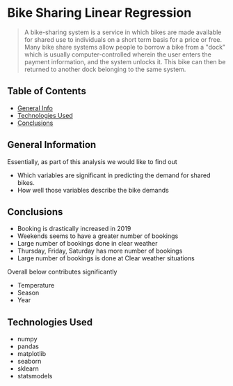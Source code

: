# Bike Sharing Linear Regression
> A bike-sharing system is a service in which bikes are made available for shared use to individuals on a short term basis for a price or free. Many bike share systems allow people to borrow a bike from a "dock" which is usually computer-controlled wherein the user enters the payment information, and the system unlocks it. This bike can then be returned to another dock belonging to the same system.


## Table of Contents
* [General Info](#general-information)
* [Technologies Used](#technologies-used)
* [Conclusions](#conclusions)

<!-- You can include any other section that is pertinent to your problem -->

## General Information
Essentially, as part of this analysis we would like to find out
- Which variables are significant in predicting the demand for shared bikes.
- How well those variables describe the bike demands


<!-- You don't have to answer all the questions - just the ones relevant to your project. -->

## Conclusions
-	Booking is drastically increased in 2019
-	Weekends seems to have a greater number of bookings
-	Large number of bookings done in clear weather
-	Thursday, Friday, Saturday has more number of bookings
-	Large number of bookings is done at Clear weather situations


Overall below contributes significantly
-	Temperature
-	Season
-	Year



<!-- You don't have to answer all the questions - just the ones relevant to your project. -->


## Technologies Used
- numpy
- pandas
- matplotlib
- seaborn
- sklearn
- statsmodels


<!-- As the libraries versions keep on changing, it is recommended to mention the version of library used in this project -->


